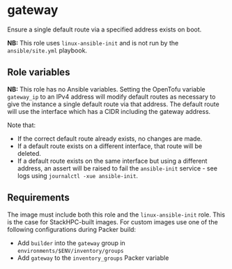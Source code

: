 # gateway

Ensure a single default route via a specified address exists on boot.

**NB:** This role uses `linux-ansible-init` and is not run by the
`ansible/site.yml` playbook.

## Role variables

**NB:** This role has no Ansible variables. Setting the OpenTofu variable
`gateway_ip` to an IPv4 address will modify default routes as necessary to give
the instance a single default route via that address. The default route will
use the interface which has a CIDR including the gateway address.

Note that:
- If the correct default route already exists, no changes are made.
- If a default route exists on a different interface, that route will be deleted.
- If a default route exists on the same interface but using a different address,
  an assert will be raised to fail the `ansible-init` service - see logs using
  `journalctl -xue ansible-init`.


## Requirements

The image must include both this role and the `linux-ansible-init` role. This
is the case for StackHPC-built images. For custom images use one of the following
configurations during Packer build:
- Add `builder` into the `gateway` group in `environments/$ENV/inventory/groups`
- Add `gateway` to the `inventory_groups` Packer variable
